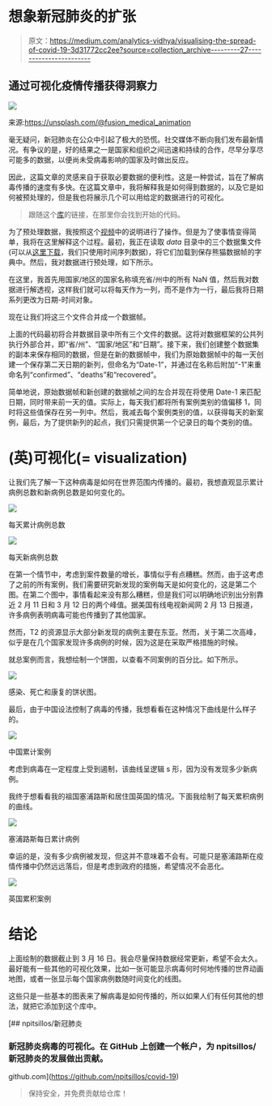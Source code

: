 # 想象新冠肺炎的扩张

> 原文：<https://medium.com/analytics-vidhya/visualising-the-spread-of-covid-19-3d31772cc2ee?source=collection_archive---------27----------------------->

## 通过可视化疫情传播获得洞察力

![](img/256560f1649abb7f1e67a854d9f26ede.png)

来源:https://unsplash.com/@fusion_medical_animation

毫无疑问，新冠肺炎在公众中引起了极大的恐慌。社交媒体不断向我们发布最新情况。有争议的是，好的结果之一是国家和组织之间迅速和持续的合作，尽早分享尽可能多的数据，以便尚未受病毒影响的国家及时做出反应。

因此，这篇文章的灵感来自于获取必要数据的便利性。这是一种尝试，旨在了解病毒传播的速度有多快。在这篇文章中，我将解释我是如何得到数据的，以及它是如何被预处理的，但是我也将展示几个可以用给定的数据进行的可视化。

> 跟随这个[库](https://github.com/npitsillos/covid-19)的链接，在那里你会找到开始的代码。

为了预处理数据，我按照这个[视频](https://www.youtube.com/watch?v=tI7akX1hfXA)中的说明进行了操作。但是为了使事情变得简单，我将在这里解释这个过程。最初，我正在读取 *data* 目录中的三个数据集文件(可以从[这里下载](https://data.humdata.org/dataset/novel-coronavirus-2019-ncov-cases)，我们只使用时间序列数据)，将它们加载到保存熊猫数据帧的字典中。然后，我对数据进行预处理，如下所示。

在这里，我首先用国家/地区的国家名称填充省/州中的所有 NaN 值，然后我对数据进行解透视，这样我们就可以将每天作为一列，而不是作为一行，最后我将日期系列更改为日期-时间对象。

现在让我们将这三个文件合并成一个数据帧。

上面的代码最初将合并数据目录中所有三个文件的数据。这将对数据框架的公共列执行外部合并，即“省/州”、“国家/地区”和“日期”。接下来，我们创建整个数据集的副本来保存相同的数据，但是在新的数据帧中，我们为原始数据帧中的每一天创建一个保存第二天日期的新列，但命名为“Date-1”，并通过在名称后附加“-1”来重命名列“confirmed”、“deaths”和“recovered”。

简单地说，原始数据帧和新创建的数据帧之间的左合并现在将使用 Date-1 来匹配日期，同时带来前一天的值。实际上，每天我们都将所有案例类别的值偏移 1，同时将这些值保存在另一列中。然后，我减去每个案例类别的值，以获得每天的新案例，最后，为了提供新列的起点，我们只需提供第一个记录日的每个类别的值。

# (英)可视化(= visualization)

让我们先了解一下这种病毒是如何在世界范围内传播的。最初，我想直观显示累计病例总数和新病例总数是如何变化的。

![](img/8b3666a1490ca05e77950ea7aa03e106.png)

每天累计病例总数

![](img/2c45dd0c7e5c214d91ffb647f743ad85.png)

每天新病例总数

在第一个情节中，考虑到案件数量的增长，事情似乎有点糟糕。然而，由于这考虑了之前的所有案例，我们需要研究新发现的案例每天是如何变化的，这是第二个图。在第二个图中，事情看起来没有那么糟糕，但是我们可以明确地识别出分别靠近 2 月 11 日和 3 月 12 日的两个峰值。据美国有线电视新闻网 2 月 13 日报道，许多病例表明病毒可能也传播到了其他国家。

然而，T2 的资源显示大部分新发现的病例主要在东亚。然而，关于第二次高峰，似乎是在几个国家发现许多病例的时候，因为这是在采取严格措施的时候。

就总案例而言，我想绘制一个饼图，以查看不同案例的百分比。如下所示。

![](img/3132dc31c28c40d1beaebc010e443612.png)

感染、死亡和康复的饼状图。

最后，由于中国设法控制了病毒的传播，我想看看在这种情况下曲线是什么样子的。

![](img/c0eeef46fd5bd2adabd53231510f846a.png)

中国累计案例

考虑到病毒在一定程度上受到遏制，该曲线呈逻辑 s 形，因为没有发现多少新病例。

我终于想看看我的祖国塞浦路斯和居住国英国的情况。下面我绘制了每天累积病例的曲线。

![](img/1ae554ecbd93cd58a86f181b0193f2a7.png)

塞浦路斯每日累计病例

幸运的是，没有多少病例被发现，但这并不意味着不会有。可能只是塞浦路斯在疫情传播中仍然远远落后，但是考虑到政府的措施，希望情况不会恶化。

![](img/96dcec8658a6d5f0c70c3021e15ced28.png)

英国累积案例

# 结论

上面绘制的数据截止到 3 月 16 日。我会尽量保持数据经常更新，希望不会太久。最好能有一些其他的可视化效果，比如一张可能显示病毒何时何地传播的世界动画地图，或者一张显示每个国家病例数随时间变化的线图。

这些只是一些基本的图表来了解病毒是如何传播的，所以如果人们有任何其他的想法，就把它添加到这个库中。

[](https://github.com/npitsillos/covid-19) [## npitsillos/新冠肺炎

### 新冠肺炎病毒的可视化。在 GitHub 上创建一个帐户，为 npitsillos/新冠肺炎的发展做出贡献。

github.com](https://github.com/npitsillos/covid-19) 

> 保持安全，并免费贡献给仓库！